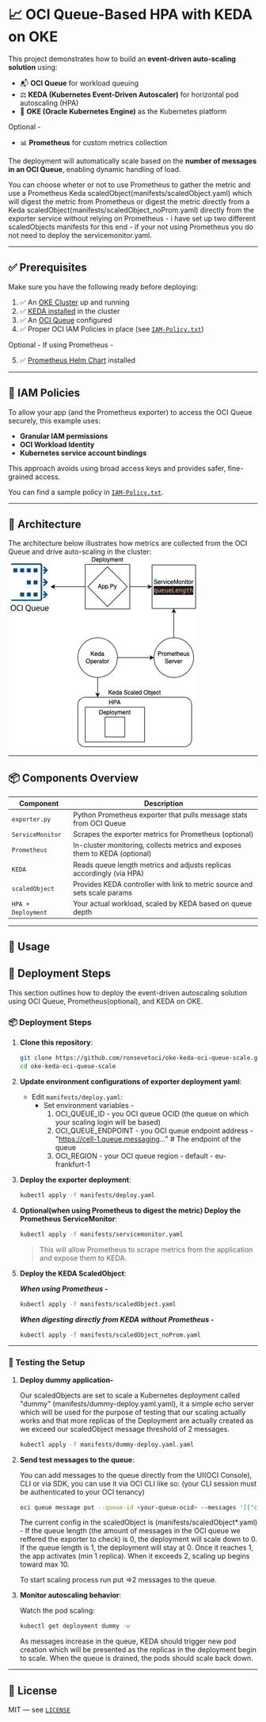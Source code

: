 # 📈 OCI Queue-Based HPA with KEDA on OKE

This project demonstrates how to build an **event-driven auto-scaling solution** using:

- 📬 **OCI Queue** for workload queuing  
- ⚖️ **KEDA (Kubernetes Event-Driven Autoscaler)** for horizontal pod autoscaling (HPA)  
- 🚀 **OKE (Oracle Kubernetes Engine)** as the Kubernetes platform

Optional - 
- 📊 **Prometheus** for custom metrics collection

The deployment will automatically scale based on the **number of messages in an OCI Queue**, enabling dynamic handling of load.

You can choose wheter or not to use Prometheus to gather the metric and use a Prometheus Keda scaledObject(manifests/scaledObject.yaml) which will digest the metric from Prometheus or digest the metric directly from a Keda scaledObject(manifests/scaledObject_noProm.yaml) directly from the exporter service without relying on Prometheus - i have set up two different scaledObjects manifests for this end - if your not using Prometheus you do not need to deploy the servicemonitor.yaml. 

---

## ✅ Prerequisites

Make sure you have the following ready before deploying:

1. ✅ An [OKE Cluster](https://docs.oracle.com/en-us/iaas/Content/ContEng/Concepts/contengoverview.htm) up and running  
2. ✅ [KEDA installed](https://keda.sh/docs/2.9/deploy/#install) in the cluster  
3. ✅ An [OCI Queue](https://docs.oracle.com/en-us/iaas/Content/queue/queue-create.htm) configured  
4. ✅ Proper OCI IAM Policies in place (see [`IAM-Policy.txt`](./IAM-Policy.txt))

Optional - If using Prometheus - 

5. ✅ [Prometheus Helm Chart](https://github.com/prometheus-community/helm-charts/tree/main/charts/prometheus) installed

---

## 🔐 IAM Policies

To allow your app (and the Prometheus exporter) to access the OCI Queue securely, this example uses:

- **Granular IAM permissions**
- **OCI Workload Identity**  
- **Kubernetes service account bindings**  

This approach avoids using broad access keys and provides safer, fine-grained access.

You can find a sample policy in [`IAM-Policy.txt`](./IAM-Policy.txt).

---

## 🧭 Architecture

The architecture below illustrates how metrics are collected from the OCI Queue and drive auto-scaling in the cluster:
![Architecture Diagram](./images/oke-oci-queue-keda.drawio.png)

---

## 📦 Components Overview

| Component            | Description                                                                 |
|----------------------|-----------------------------------------------------------------------------|
| `exporter.py`        | Python Prometheus exporter that pulls message stats from OCI Queue          |
| `ServiceMonitor`     | Scrapes the exporter metrics for Prometheus  (optional)                     |
| `Prometheus`         | In-cluster monitoring, collects metrics and exposes them to KEDA (optional) |
| `KEDA`               | Reads queue length metrics and adjusts replicas accordingly (via HPA)       |
| `scaledObject`       | Provides KEDA controller with link to metric source and sets scale params   |
| `HPA + Deployment`   | Your actual workload, scaled by KEDA based on queue depth                   |

---

## 🚀 Usage

## 🚀 Deployment Steps

This section outlines how to deploy the event-driven autoscaling solution using OCI Queue, Prometheus(optional), and KEDA on OKE.

### 📦 Deployment Steps

1. **Clone this repository**:

    ```bash
    git clone https://github.com/ronsevetoci/oke-keda-oci-queue-scale.git
    cd oke-keda-oci-queue-scale
    ```

2. **Update environment configurations of exporter deployment yaml**:

    - Edit `manifests/deploy.yaml`:
      - Set environment variables - 
        1. OCI_QUEUE_ID - you OCI queue OCID (the queue on which your scaling login will be based)
        2. OCI_QUEUE_ENDPOINT - you OCI queue endpoint address - "https://cell-1.queue.messaging..." # The endpoint of the queue
        3. OCI_REGION - your OCI queue region - default - eu-frankfurt-1
      
3. **Deploy the exporter deployment**:

    ```bash
    kubectl apply -f manifests/deploy.yaml
    ```

5. **Optional(when using Prometheus to digest the metric) Deploy the Prometheus ServiceMonitor**:

    ```bash
    kubectl apply -f manifests/servicemonitor.yaml
    ```

    > This will allow Prometheus to scrape metrics from the application and expose them to KEDA.


4. **Deploy the KEDA ScaledObject**:

    ***When using Prometheus -***
    ```bash
    kubectl apply -f manifests/scaledObject.yaml
    ```
    ***When digesting directly from KEDA without Prometheus -*** 
    ```bash
    kubectl apply -f manifests/scaledObject_noProm.yaml
    ```

---

### 🧪 Testing the Setup

1. **Deploy dummy application-**

    Our scaledObjects are set to scale a Kubernetes deployment called "dummy" (manifests/dummy-deploy.yaml.yaml), it a simple echo server which will be used for the purpose of testing that our scaling actually works and that more replicas of the Deployment are actually created as we exceed our scaledObject message threshold of 2 messages.

     ```bash
    kubectl apply -f manifests/dummy-deploy.yaml.yaml
    ```

2. **Send test messages to the queue**:

    You can add messages to the queue directly from the UI(OCI Console), CLI or via SDK, you can use it via OCI CLI like so: (your CLI session must be authenticated to your OCI tenancy)

    ```bash
    oci queue message put --queue-id <your-queue-ocid> --messages '[{"content": "eyJoZWxsbyI6IndvcmxkIn0="}]' --endpoint <your-queue-endpoint>
    ```

    The current config in the scaledObject is (manifests/scaledObject*.yaml) - 
    If the queue length (the amount of messages in the OCI queue we reffered the exporter to check) is 0, the deployment will scale down to 0.
    If the queue length is 1, the deployment will stay at 0.
    Once it reaches 1, the app activates (min 1 replica).
    When it exceeds 2, scaling up begins toward max 10.

    To start scaling process run put =>2 messages to the queue.
   
3. **Monitor autoscaling behavior**:

    Watch the pod scaling:

    ```bash
    kubectl get deployment dummy -w
    ```

    As messages increase in the queue, KEDA should trigger new pod creation which will be presented as the replicas in the deployment begin to scale. When the queue is drained, the pods should scale back down.

---

## 📜 License

MIT — see [`LICENSE`](./LICENSE)
